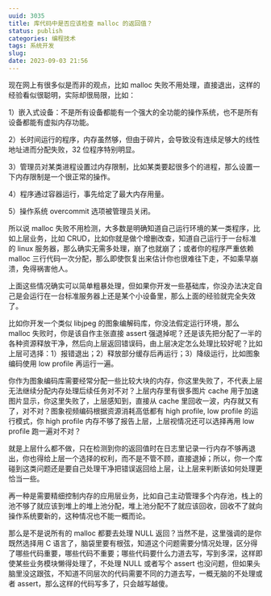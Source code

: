 ```yaml
---
uuid: 3035
title: 库代码中是否应该检查 malloc 的返回值？
status: publish
categories: 编程技术
tags: 系统开发
slug: 
date: 2023-09-03 21:56
---
```

现在网上有很多似是而非的观点，比如 malloc 失败不用处理，直接退出，这样的经验看似很聪明，实际却很局限，比如：

1）嵌入式设备：不是所有设备都能有一个强大的全功能的操作系统，也不是所有设备都能有虚拟内存功能。

2）长时间运行的程序，内存虽然够，但由于碎片，会导致没有连续足够大的线性地址进而分配失败，32 位程序特别明显。

3）管理员对某类进程设置过内存限制，比如某类要起很多个的进程，那么设置一下内存限制是一个很正常的操作。

4）程序通过容器运行，事先给定了最大内存用量。

5）操作系统 overcommit 选项被管理员关闭。

所以说 malloc 失败不用检测，大多数是明确知道自己运行环境的某一类程序，比如上层业务，比如 CRUD，比如你就是做个增删改查，知道自己运行于一台标准的 linux 服务器，那么确实无需多处理，崩了也就崩了；或者你的程序严重依赖 malloc 三行代码一次分配，那么即使恢复出来估计你也很难往下走，不如乘早崩溃，免得祸害他人。

上面这些情况确实可以简单粗暴处理，但如果你开发一些基础库，你没办法决定自己是会运行在一台标准服务器上还是某个小设备里，那么上面的经验就完全失效了。

比如你开发一个类似 libjpeg 的图象编解码库，你没法假定运行环境，那么 malloc 失败时，你是该自作主张直接 assert 强退掉呢？还是该先把分配了一半的各种资源释放干净，然后向上层返回错误码，由上层决定怎么处理比较好呢？比如上层可选择：1）报错退出；2）释放部分缓存后再运行；3）降级运行，比如图象编码使用 low profile 再运行一遍。

你作为图象编码库需要经常分配一些比较大块的内存，你这里失败了，不代表上层无法继续分配内存处理后续任务对不对？上层内存里有很多图片 cache 用于加速图片显示，你这里失败了，上层感知到，直接从 cache 里回收一波，内存就又有了，对不对？图象视频编码根据资源消耗高低都有 high profile, low profile 的运行模式，你 high profile 内存不够了报告上层，上层视情况还可以选择再用 low profile 跑一遍对不对？

就是上层什么都不做，只在检测到你的返回值时在日志里记录一行内存不够再退出，你也得给上层一个选择的权利，而不是不管不顾，直接退掉；所以，你一个库碰到这类问题还是要自己处理干净把错误返回给上层，让上层来判断该如何处理更恰当一些。

再一种是需要精细控制内存的应用层业务，比如自己主动管理多个内存池，栈上的池不够了就应该到堆上的堆上池分配，堆上池分配不了就应该回收，回收不了就向操作系统要新的，这种情况也不能一概而论。

那么是不是说所有的 malloc 都要去处理 NULL 返回？当然不是，这里强调的是你既然选择用 C 语言了，脑袋里要有根弦，知道这个问题需要分情况处理，区分得了哪些代码重要，哪些代码不重要；哪些代码要什么力道去写，写到多深，这样即使某些业务模块懒得处理了，不处理 NULL 或者写个 assert 也没问题，但如果头脑里没这跟弦，不知道不同层次的代码需要不同的力道去写，一概无脑的不处理或者 assert，那么这样的代码写多了，只会越写越傻。


